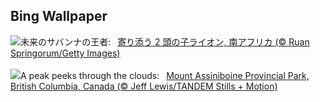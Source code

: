 ## Bing Wallpaper
![](https://www.bing.com/th?id=OHR.LionCubs_JA-JP4693137175_UHD.jpg&w=1000)未来のサバンナの王者:&nbsp;&ensp;[寄り添う 2 頭の子ライオン, 南アフリカ (© Ruan Springorum/Getty Images)](https://www.bing.com/th?id=OHR.LionCubs_JA-JP4693137175_UHD.jpg)
<br><br/>
![](https://www.bing.com/th?id=OHR.AssiniboineTS_EN-GB3913113807_UHD.jpg&w=1000)A peak peeks through the clouds:&nbsp;&ensp;[Mount Assiniboine Provincial Park, British Columbia, Canada (© Jeff Lewis/TANDEM Stills + Motion)](https://www.bing.com/th?id=OHR.AssiniboineTS_EN-GB3913113807_UHD.jpg)
<br><br/>
